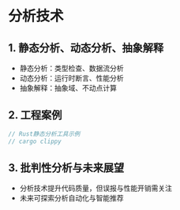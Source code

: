 # 分析技术

## 1. 静态分析、动态分析、抽象解释

- 静态分析：类型检查、数据流分析
- 动态分析：运行时断言、性能分析
- 抽象解释：抽象域、不动点计算

## 2. 工程案例

```rust
// Rust静态分析工具示例
// cargo clippy
```

## 3. 批判性分析与未来展望

- 分析技术提升代码质量，但误报与性能开销需关注
- 未来可探索分析自动化与智能推荐
